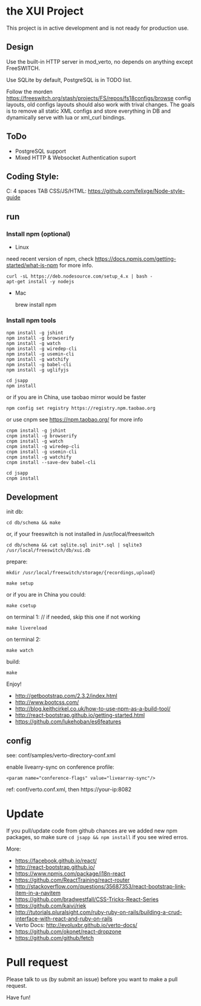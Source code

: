 # the XUI Project

This project is in active development and is not ready for production use.

## Design

Use the built-in HTTP server in mod_verto, no depends on anything except FreeSWITCH.

Use SQLite by default, PostgreSQL is in TODO list.

Follow the morden https://freeswitch.org/stash/projects/FS/repos/fs18configs/browse config layouts, old configs layouts should also work with trival changes. The goals is to remove all static XML configs and store everything in DB and dynamically serve with lua or xml_curl bindings.


## ToDo

* PostgreSQL support
* Mixed HTTP & Websocket Authentication suport

## Coding Style:

C: 4 spaces TAB
CSS/JS/HTML: https://github.com/felixge/Node-style-guide

## run


### Install npm (optional)

* Linux

need recent version of npm, check <https://docs.npmjs.com/getting-started/what-is-npm> for more info.

    curl -sL https://deb.nodesource.com/setup_4.x | bash -
    apt-get install -y nodejs

* Mac

    brew install npm

### Install npm tools

    npm install -g jshint
    npm install -g browserify
    npm install -g watch
    npm install -g wiredep-cli
    npm install -g usemin-cli
    npm install -g watchify
    npm install -g babel-cli
    npm install -g uglifyjs

    cd jsapp
    npm install
   
   

or if you are in China, use taobao mirror would be faster

    npm config set registry https://registry.npm.taobao.org

or use cnpm see <https://npm.taobao.org/> for more info

    cnpm install -g jshint
    cnpm install -g browserify
    cnpm install -g watch
    cnpm install -g wiredep-cli
    cnpm install -g usemin-cli
    cnpm install -g watchify
    cnpm install --save-dev babel-cli

    cd jsapp
    cnpm install
    

## Development

init db:

    cd db/schema && make

or, if your freeswitch is not installed in /usr/local/freeswitch

    cd db/schema && cat sqlite.sql init*.sql | sqlite3 /usr/local/freeswitch/db/xui.db

prepare:

    mkdir /usr/local/freeswitch/storage/{recordings,upload}

    make setup

or if you are in China you could:

    make csetup

on terminal 1: // if needed, skip this one if not working

    make livereload

on terminal 2:

    make watch

build:

    make

Enjoy!

* <http://getbootstrap.com/2.3.2/index.html>
* <http://www.bootcss.com/>
* <http://blog.keithcirkel.co.uk/how-to-use-npm-as-a-build-tool/>
* <http://react-bootstrap.github.io/getting-started.html>
* <https://github.com/lukehoban/es6features>

## config

see: conf/samples/verto-directory-conf.xml

enable livearry-sync on conference profile:

    <param name="conference-flags" value="livearray-sync"/>

ref: conf/verto.conf.xml, then https://your-ip:8082

# Update

If you pull/update code from github chances are we added new npm packages, so make sure `cd jsapp && npm install` if you see wired erros.

More:

* <https://facebook.github.io/react/>
* <http://react-bootstrap.github.io/>
* <https://www.npmjs.com/package/i18n-react>
* <https://github.com/ReactTraining/react-router>
* <http://stackoverflow.com/questions/35687353/react-bootstrap-link-item-in-a-navitem>
* <https://github.com/bradwestfall/CSS-Tricks-React-Series>
* <https://github.com/kaivi/riek>
* <http://tutorials.pluralsight.com/ruby-ruby-on-rails/building-a-crud-interface-with-react-and-ruby-on-rails>
* Verto Docs: <http://evoluxbr.github.io/verto-docs/>
* <https://github.com/okonet/react-dropzone>
* <https://github.com/github/fetch>

# Pull request

Please talk to us (by submit an issue) before you want to make a pull request.

Have fun!
